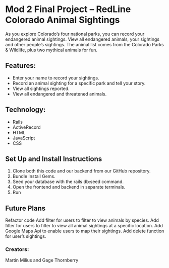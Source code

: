 <h1>Mod 2 Final Project – RedLine Colorado Animal Sightings</h1>

<p>As you explore Colorado’s four national parks, you can record your endangered animal sightings. View all endangered animals, your sightings and other people’s sightings. The animal list comes from the Colorado Parks & Wildlife, plus two mythical animals for fun.</p> 

<h2>Features:</h2>
<ul>
<li>Enter your name to record your sightings.</li>

<li>Record an animal sighting for a specific park and tell your story.</li>  

<li>View all sightings reported.</li>

<li>View all endangered and threatened animals.</li>
</ul>

<h2>Technology:</h2>
<ul>
<li>Rails</li> 
<li>ActiveRecord</li>
<li>HTML</li>
<li>JavaScript</li>
<li>CSS</li>
</ul>

<h2>Set Up and Install Instructions</h2>
<ol>
<li>Clone both this code and our backend from our GitHub repository.</li>
<li>Bundle Install Gems.</li>
<li>Seed your database with the rails db:seed command.</li>
<li>Open the frontend and backend in separate terminals.</li>
<li>Run</li>
</ol>

<h2>Future Plans</h2>
Refactor code
Add filter for users to filter to view animals by species.
Add filter for users to filter to view all animal sightings at a specific location. 
Add Google Maps Api to enable users to map their sightings. 
Add delete function for user’s sightings. 

<h3>Creators:</h3>
Martin Milius and Gage Thornberry 
